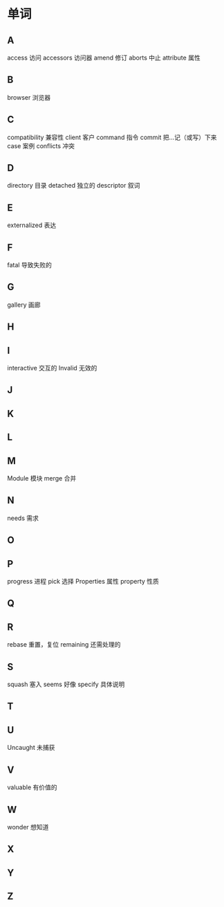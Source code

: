 # 单词

## A

access 访问
accessors 访问器
amend 修订
aborts 中止
attribute 属性

## B

browser 浏览器

## C

compatibility 兼容性
client 客户
command 指令
commit 把…记（或写）下来
case 案例
conflicts 冲突

## D

directory 目录
detached 独立的
descriptor 叙词

## E

externalized 表达

## F

fatal 导致失败的

## G

gallery 画廊

## H

## I

interactive 交互的
Invalid 无效的

## J

## K

## L

## M

Module 模块
merge 合并

## N

needs 需求

## O

## P

progress 进程
pick 选择
Properties 属性
property 性质

## Q

## R

rebase 重置，复位
remaining 还需处理的

## S

squash 塞入
seems 好像
specify 具体说明

## T

## U

Uncaught 未捕获

## V

valuable 有价值的

## W

wonder 想知道

## X

## Y

## Z
